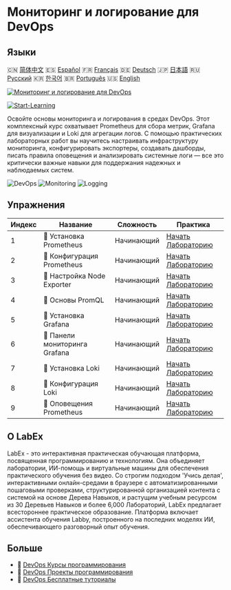 # Мониторинг и логирование для DevOps

## Языки

🇨🇳 [简体中文](README_zh.md) 🇪🇸 [Español](README_es.md) 🇫🇷 [Français](README_fr.md) 🇩🇪 [Deutsch](README_de.md) 🇯🇵 [日本語](README_ja.md) 🇷🇺 [Русский](README_ru.md) 🇰🇷 [한국어](README_ko.md) 🇧🇷 [Português](README_pt.md) 🇺🇸 [English](README.md) 

[![Мониторинг и логирование для DevOps](https://cover-creator.labex.io/monitoring-and-logging-for-devops.png?lang=ru)](https://labex.io/ru/courses/monitoring-and-logging-for-devops)

[![Start-Learning](https://img.shields.io/badge/Start-Learning-whitesmoke?style=for-the-badge)](https://labex.io/ru/courses/monitoring-and-logging-for-devops)

Освойте основы мониторинга и логирования в средах DevOps. Этот комплексный курс охватывает Prometheus для сбора метрик, Grafana для визуализации и Loki для агрегации логов. С помощью практических лабораторных работ вы научитесь настраивать инфраструктуру мониторинга, конфигурировать экспортеры, создавать дашборды, писать правила оповещения и анализировать системные логи — все это критически важные навыки для поддержания надежных и наблюдаемых систем.

![DevOps](https://img.shields.io/badge/DevOps-whitesmoke?style=for-the-badge&logo=devops)
![Monitoring](https://img.shields.io/badge/Monitoring-whitesmoke?style=for-the-badge&logo=monitoring)
![Logging](https://img.shields.io/badge/Logging-whitesmoke?style=for-the-badge&logo=logging)


## Упражнения

|   Индекс | Название                       | Сложность   | Практика                                                                                                              |
|----------|--------------------------------|-------------|-----------------------------------------------------------------------------------------------------------------------|
|        1 | 📖  Установка Prometheus       | Начинающий  | <a target='_blank' href='https://labex.io/ru/tutorials/docker-prometheus-installation-601811'>Начать Лабораторию</a>  |
|        2 | 📖  Конфигурация Prometheus    | Начинающий  | <a target='_blank' href='https://labex.io/ru/tutorials/docker-prometheus-configuration-601818'>Начать Лабораторию</a> |
|        3 | 📖  Настройка Node Exporter    | Начинающий  | <a target='_blank' href='https://labex.io/ru/tutorials/docker-node-exporter-setup-601825'>Начать Лабораторию</a>      |
|        4 | 📖  Основы PromQL              | Начинающий  | <a target='_blank' href='https://labex.io/ru/tutorials/docker-promql-basics-601827'>Начать Лабораторию</a>            |
|        5 | 📖  Установка Grafana          | Начинающий  | <a target='_blank' href='https://labex.io/ru/tutorials/docker-grafana-installation-601822'>Начать Лабораторию</a>     |
|        6 | 📖  Панели мониторинга Grafana | Начинающий  | <a target='_blank' href='https://labex.io/ru/tutorials/docker-grafana-dashboards-601821'>Начать Лабораторию</a>       |
|        7 | 📖  Установка Loki             | Начинающий  | <a target='_blank' href='https://labex.io/ru/tutorials/docker-loki-installation-601824'>Начать Лабораторию</a>        |
|        8 | 📖  Конфигурация Loki          | Начинающий  | <a target='_blank' href='https://labex.io/ru/tutorials/docker-loki-configuration-601823'>Начать Лабораторию</a>       |
|        9 | 📖  Оповещения Prometheus      | Начинающий  | <a target='_blank' href='https://labex.io/ru/tutorials/docker-prometheus-alerts-601826'>Начать Лабораторию</a>        |

## О LabEx

LabEx - это интерактивная практическая обучающая платформа, посвященная программированию и технологиям. Она объединяет лаборатории, ИИ-помощь и виртуальные машины для обеспечения практического обучения без видео. Со строгим подходом 'Учись делая', интерактивными онлайн-средами в браузере с автоматизированными пошаговыми проверками, структурированной организацией контента с системой на основе Дерева Навыков, и растущим учебным ресурсом из 30 Деревьев Навыков и более 6,000 Лабораторий, LabEx предлагает всестороннее практическое образование. Платформа включает ассистента обучения Labby, построенного на последних моделях ИИ, обеспечивающего разговорный опыт обучения.

## Больше

- 🔗 [DevOps Курсы программирования](https://github.com/labex-labs/awesome-programming-courses)
- 🔗 [DevOps Проекты программирования](https://github.com/labex-labs/awesome-programming-projects)
- 🔗 [DevOps Бесплатные туториалы](https://github.com/labex-labs/devops-free-tutorials)

